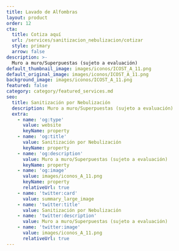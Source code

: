 ```yaml
---
title: Lavado de Alfombras
layout: product
order: 12
cta:
  title: Cotiza aquí
  url: /services/sanitizacion_nebulizacion/cotizar
  style: primary
  arrow: false
description: >-
  Muro a muro/Superpuestas (sujeto a evaluación)
default_thumbnail_image: images/iconos/ICOST_A_11.png
default_original_image: images/iconos/ICOST_A_11.png
background_image: images/iconos/ICOST_A_11.png
featured: false
category: category/featured_services.md
seo:
  title: Sanitización por Nebulización
  description: Muro a muro/Superpuestas (sujeto a evaluación)
  extra:
    - name: 'og:type'
      value: website
      keyName: property
    - name: 'og:title'
      value: Sanitización por Nebulización
      keyName: property
    - name: 'og:description'
      value: Muro a muro/Superpuestas (sujeto a evaluación)
      keyName: property
    - name: 'og:image'
      value: images/iconos_A_11.png
      keyName: property
      relativeUrl: true
    - name: 'twitter:card'
      value: summary_large_image
    - name: 'twitter:title'
      value: Sanitización por Nebulización
    - name: 'twitter:description'
      value: Muro a muro/Superpuestas (sujeto a evaluación)
    - name: 'twitter:image'
      value: images/iconos_A_11.png
      relativeUrl: true
---
```

